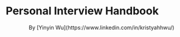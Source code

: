 # Personal Interview Handbook
<p align="center">
By [Yinyin Wu](https://www.linkedin.com/in/kristyahhwu/)

</p>